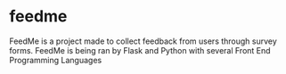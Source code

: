 # feedme
FeedMe is a project made to collect feedback from users through survey forms. FeedMe is being ran by Flask and Python with several Front End Programming Languages
